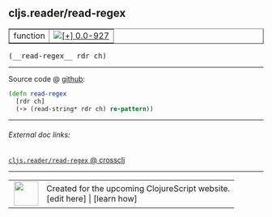## cljs.reader/read-regex



 <table border="1">
<tr>
<td>function</td>
<td><a href="https://github.com/cljsinfo/cljs-api-docs/tree/0.0-927"><img valign="middle" alt="[+] 0.0-927" title="Added in 0.0-927" src="https://img.shields.io/badge/+-0.0--927-lightgrey.svg"></a> </td>
</tr>
</table>


 <samp>
(__read-regex__ rdr ch)<br>
</samp>

---







Source code @ [github](https://github.com/clojure/clojurescript/blob/r2173/src/cljs/cljs/reader.cljs#L373-L375):

```clj
(defn read-regex
  [rdr ch]
  (-> (read-string* rdr ch) re-pattern))
```

<!--
Repo - tag - source tree - lines:

 <pre>
clojurescript @ r2173
└── src
    └── cljs
        └── cljs
            └── <ins>[reader.cljs:373-375](https://github.com/clojure/clojurescript/blob/r2173/src/cljs/cljs/reader.cljs#L373-L375)</ins>
</pre>

-->

---



###### External doc links:

[`cljs.reader/read-regex` @ crossclj](http://crossclj.info/fun/cljs.reader.cljs/read-regex.html)<br>

---

 <table>
<tr><td>
<img valign="middle" align="right" width="48px" src="http://i.imgur.com/Hi20huC.png">
</td><td>
Created for the upcoming ClojureScript website.<br>
[edit here] | [learn how]
</td></tr></table>

[edit here]:https://github.com/cljsinfo/cljs-api-docs/blob/master/cljsdoc/cljs.reader/read-regex.cljsdoc
[learn how]:https://github.com/cljsinfo/cljs-api-docs/wiki/cljsdoc-files

<!--

This information was too distracting to show to readers, but I'll leave it
commented here since it is helpful to:

- pretty-print the data used to generate this document
- and show how to retrieve that data



The API data for this symbol:

```clj
{:ns "cljs.reader",
 :name "read-regex",
 :type "function",
 :signature ["[rdr ch]"],
 :source {:code "(defn read-regex\n  [rdr ch]\n  (-> (read-string* rdr ch) re-pattern))",
          :title "Source code",
          :repo "clojurescript",
          :tag "r2173",
          :filename "src/cljs/cljs/reader.cljs",
          :lines [373 375]},
 :full-name "cljs.reader/read-regex",
 :full-name-encode "cljs.reader/read-regex",
 :history [["+" "0.0-927"]]}

```

Retrieve the API data for this symbol:

```clj
;; from Clojure REPL
(require '[clojure.edn :as edn])
(-> (slurp "https://raw.githubusercontent.com/cljsinfo/cljs-api-docs/catalog/cljs-api.edn")
    (edn/read-string)
    (get-in [:symbols "cljs.reader/read-regex"]))
```

-->
